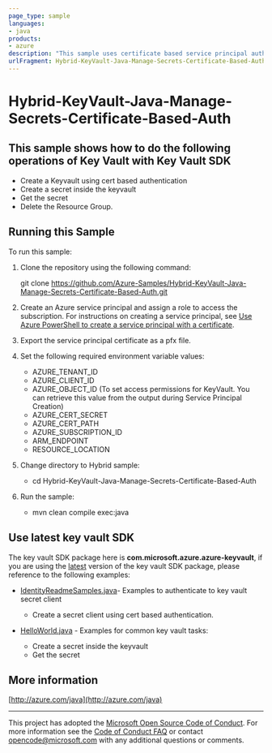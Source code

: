 ```yaml
---
page_type: sample
languages:
- java
products:
- azure
description: "This sample uses certificate based service principal authentication to work with Keyvaults."
urlFragment: Hybrid-KeyVault-Java-Manage-Secrets-Certificate-Based-Auth
---
```



# Hybrid-KeyVault-Java-Manage-Secrets-Certificate-Based-Auth

## This sample shows how to do the following operations of Key Vault with Key Vault SDK

* Create a Keyvault using cert based authentication
* Create a secret inside the keyvault
* Get the secret
* Delete the Resource Group.

## Running this Sample

To run this sample:

1. Clone the repository using the following command:

    git clone https://github.com/Azure-Samples/Hybrid-KeyVault-Java-Manage-Secrets-Certificate-Based-Auth.git

2. Create an Azure service principal and assign a role to access the subscription. For instructions on creating a service principal, see [Use Azure PowerShell to create a service principal with a certificate](https://docs.microsoft.com/en-us/azure/azure-stack/azure-stack-create-service-principals).

3. Export the service principal certificate as a pfx file.

4. Set the following required environment variable values:

    - AZURE_TENANT_ID
    - AZURE_CLIENT_ID
    - AZURE_OBJECT_ID (To set access permissions for KeyVault. You can retrieve this value from the output during Service Principal Creation)
    - AZURE_CERT_SECRET
    - AZURE_CERT_PATH
    - AZURE_SUBSCRIPTION_ID
    - ARM_ENDPOINT
    - RESOURCE_LOCATION

5. Change directory to Hybrid sample:
    - cd Hybrid-KeyVault-Java-Manage-Secrets-Certificate-Based-Auth

6. Run the sample:
    - mvn clean compile exec:java

## Use latest key vault SDK

The key vault SDK package  here is **com.microsoft.azure.azure-keyvault**, if you are using the [latest](https://search.maven.org/artifact/com.azure/azure-security-keyvault-secrets) version of the key vault SDK package, please reference to the following examples:

* [IdentityReadmeSamples.java](https://github.com/Azure/azure-sdk-for-java/blob/master/sdk/keyvault/azure-security-keyvault-secrets/src/samples/java/com/azure/security/keyvault/secrets/IdentityReadmeSamples.java)- Examples to authenticate to key vault secret client

    * Create a secret client using cert based authentication.

* [HelloWorld.java](https://github.com/Azure/azure-sdk-for-java/blob/master/sdk/keyvault/azure-security-keyvault-secrets/src/samples/java/com/azure/security/keyvault/secrets/HelloWorld.java)  - Examples for common key vault tasks:

    * Create a secret inside the keyvault
    * Get the secret

## More information

[http://azure.com/java](http://azure.com/java)

---

This project has adopted the [Microsoft Open Source Code of Conduct](https://opensource.microsoft.com/codeofconduct/). For more information see the [Code of Conduct FAQ](https://opensource.microsoft.com/codeofconduct/faq/) or contact [opencode@microsoft.com](mailto:opencode@microsoft.com) with any additional questions or comments.
